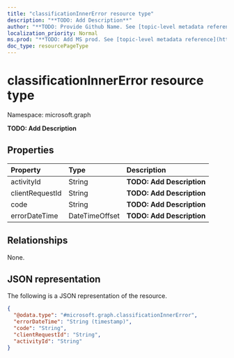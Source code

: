 ```yaml
---
title: "classificationInnerError resource type"
description: "**TODO: Add Description**"
author: "**TODO: Provide Github Name. See [topic-level metadata reference](https://msgo.azurewebsites.net/add/document/guidelines/metadata.html#topic-level-metadata)**"
localization_priority: Normal
ms.prod: "**TODO: Add MS prod. See [topic-level metadata reference](https://msgo.azurewebsites.net/add/document/guidelines/metadata.html#topic-level-metadata)**"
doc_type: resourcePageType
---
```


# classificationInnerError resource type


Namespace: microsoft.graph

**TODO: Add Description**

## Properties
|Property|Type|Description|
|:---|:---|:---|
|activityId|String|**TODO: Add Description**|
|clientRequestId|String|**TODO: Add Description**|
|code|String|**TODO: Add Description**|
|errorDateTime|DateTimeOffset|**TODO: Add Description**|

## Relationships
None.

## JSON representation
The following is a JSON representation of the resource.
<!-- {
  "blockType": "resource",
  "@odata.type": "microsoft.graph.classificationInnerError"
}
-->
``` json
{
  "@odata.type": "#microsoft.graph.classificationInnerError",
  "errorDateTime": "String (timestamp)",
  "code": "String",
  "clientRequestId": "String",
  "activityId": "String"
}
```

